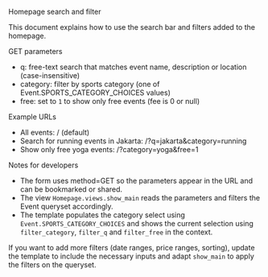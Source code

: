 Homepage search and filter

This document explains how to use the search bar and filters added to the homepage.

GET parameters
- q: free-text search that matches event name, description or location (case-insensitive)
- category: filter by sports category (one of Event.SPORTS_CATEGORY_CHOICES values)
- free: set to `1` to show only free events (fee is 0 or null)

Example URLs
- All events: / (default)
- Search for running events in Jakarta: /?q=jakarta&category=running
- Show only free yoga events: /?category=yoga&free=1

Notes for developers
- The form uses method=GET so the parameters appear in the URL and can be bookmarked or shared.
- The view `Homepage.views.show_main` reads the parameters and filters the Event queryset accordingly.
- The template populates the category select using `Event.SPORTS_CATEGORY_CHOICES` and shows the current selection using `filter_category`, `filter_q` and `filter_free` in the context.

If you want to add more filters (date ranges, price ranges, sorting), update the template to include the necessary inputs and adapt `show_main` to apply the filters on the queryset.
